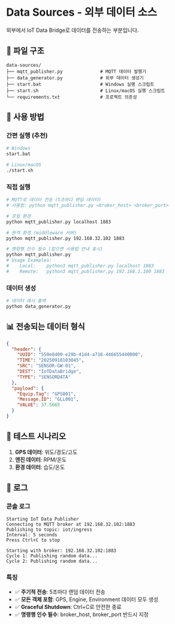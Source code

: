 # Data Sources - 외부 데이터 소스

외부에서 IoT Data Bridge로 데이터를 전송하는 부분입니다.

## 📁 파일 구조

```
data-sources/
├── mqtt_publisher.py              # MQTT 데이터 발행기
├── data_generator.py              # 외부 데이터 생성기
├── start.bat                      # Windows 실행 스크립트
├── start.sh                       # Linux/macOS 실행 스크립트
└── requirements.txt               # 프로젝트 의존성
```

## 🚀 사용 방법

### **간편 실행 (추천)**
```bash
# Windows
start.bat

# Linux/macOS
./start.sh
```

### **직접 실행**
```bash
# MQTT로 데이터 전송 (5초마다 랜덤 데이터)
# 사용법: python mqtt_publisher.py <broker_host> <broker_port>

# 로컬 환경
python mqtt_publisher.py localhost 1883

# 원격 환경 (middleware 서버)
python mqtt_publisher.py 192.168.32.102 1883

# 명령행 인수 필수 (없으면 사용법 안내 표시)
python mqtt_publisher.py
# Usage Examples:
#    Local:    python3 mqtt_publisher.py localhost 1883
#    Remote:   python3 mqtt_publisher.py 192.168.1.100 1883
```

### **데이터 생성**
```bash
# 데이터 예시 출력
python data_generator.py
```

## 📊 전송되는 데이터 형식

```json
{
  "header": {
    "UUID": "550e8400-e29b-41d4-a716-446655440000",
    "TIME": "20250918103045",
    "SRC": "SENSOR-GW-01",
    "DEST": "IoTDataBridge",
    "TYPE": "SENSORDATA"
  },
  "payload": {
    "Equip.Tag": "GPS001",
    "Message.ID": "GLL001",
    "VALUE": 37.5665
  }
}
```

## 🎯 테스트 시나리오

1. **GPS 데이터**: 위도/경도/고도
2. **엔진 데이터**: RPM/온도
3. **환경 데이터**: 습도/온도

## 📝 로그

### **콘솔 로그**
```
Starting IoT Data Publisher
Connecting to MQTT broker at 192.168.32.102:1883
Publishing to topic: iot/ingress
Interval: 5 seconds
Press Ctrl+C to stop

Starting with broker: 192.168.32.102:1883
Cycle 1: Publishing random data...
Cycle 2: Publishing random data...
```

### **특징**
- ✅ **주기적 전송**: 5초마다 랜덤 데이터 전송
- ✅ **모든 객체 포함**: GPS, Engine, Environment 데이터 모두 생성
- ✅ **Graceful Shutdown**: Ctrl+C로 안전한 종료
- ✅ **명령행 인수 필수**: broker_host, broker_port 반드시 지정
